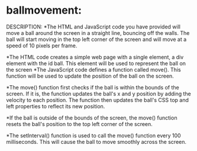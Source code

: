 # ballmovement:
DESCRIPTION:
*The HTML and JavaScript code you have provided will move a ball around the screen in a straight line, bouncing off the walls. The ball will start moving in the top left corner of the screen and will move at a speed of 10 pixels per frame. 

*The HTML code creates a simple web page with a single element, a div element with the id ball. This element will be used to represent the ball on the screen
*The JavaScript code defines a function called move(). This function will be used to update the position of the ball on the screen.

*The move() function first checks if the ball is within the bounds of the screen. If it is, the function updates the ball's x and y position by adding the velocity to each position. The function then updates the ball's CSS top and left properties to reflect its new position.

*If the ball is outside of the bounds of the screen, the move() function resets the ball's position to the top left corner of the screen.

*The setInterval() function is used to call the move() function every 100 milliseconds. This will cause the ball to move smoothly across the screen.



